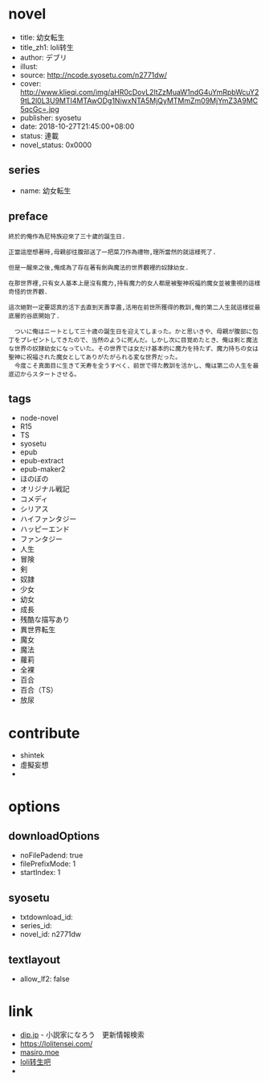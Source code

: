# novel

- title: 幼女転生
- title_zh1: loli转生
- author: デブリ
- illust:
- source: http://ncode.syosetu.com/n2771dw/
- cover: http://www.klieqi.com/img/aHR0cDovL2ltZzMuaW1ndG4uYmRpbWcuY29tL2l0L3U9MTI4MTAwODg1NiwxNTA5MjQyMTMmZm09MjYmZ3A9MC5qcGc=.jpg
- publisher: syosetu
- date: 2018-10-27T21:45:00+08:00
- status: 連載
- novel_status: 0x0000

## series

- name: 幼女転生

## preface


```
終於的俺作為尼特族迎來了三十歲的誕生日.

正當這麼想著時,母親卻往腹部送了一把菜刀作為禮物,理所當然的就這樣死了.

但是一醒來之後,俺成為了存在著有劍與魔法的世界觀裡的奴隷幼女.

在那世界裡,只有女人基本上是沒有魔力,持有魔力的女人都是被聖神祝福的魔女並被重視的這樣奇怪的世界觀.

這次絕對一定要認真的活下去直到天壽享盡,活用在前世所獲得的教訓,俺的第二人生就這樣從最底層的谷底開始了. 

　ついに俺はニートとして三十歳の誕生日を迎えてしまった。かと思いきや、母親が腹部に包丁をプレゼントしてきたので、当然のように死んだ。しかし次に目覚めたとき、俺は剣と魔法な世界の奴隷幼女になっていた。その世界では女だけ基本的に魔力を持たず、魔力持ちの女は聖神に祝福された魔女としてありがたがられる変な世界だった。
　今度こそ真面目に生きて天寿を全うすべく、前世で得た教訓を活かし、俺は第二の人生を最底辺からスタートさせる。
```

## tags

- node-novel
- R15
- TS
- syosetu
- epub
- epub-extract
- epub-maker2
- ほのぼの
- オリジナル戦記
- コメディ
- シリアス
- ハイファンタジー
- ハッピーエンド
- ファンタジー
- 人生
- 冒険
- 剣
- 奴隷
- 少女
- 幼女
- 成長
- 残酷な描写あり
- 異世界転生
- 魔女
- 魔法
- 蘿莉
- 全裸
- 百合
- 百合（TS）
- 放尿

# contribute

- shintek
- 虛擬妄想
- 

# options

## downloadOptions

- noFilePadend: true
- filePrefixMode: 1
- startIndex: 1

## syosetu

- txtdownload_id:
- series_id:
- novel_id: n2771dw

## textlayout

- allow_lf2: false

# link

- [dip.jp](https://narou.nar.jp/search.php?text=n2771dw&novel=all&genre=all&new_genre=all&length=0&down=0&up=100) - 小説家になろう　更新情報検索
- https://lolitensei.com/
- [masiro.moe](https://masiro.moe/forum.php?mod=forumdisplay&fid=82&page=1)
- [loli转生吧](https://tieba.baidu.com/f?kw=loli%E8%BD%AC%E7%94%9F&ie=utf-8 "")
- 

